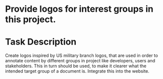 # Provide logos for interest groups in this project.
# Task Description
Create logos inspired by US military branch logos,
that are used in order to annotate content by different groups in project like developers, users and stakeholders.
This in turn should be used, to make it clearer what the intended target group of a document is.
Integrate this into the website.